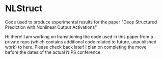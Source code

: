 # NLStruct
Code used to produce experimental results for the paper "Deep Structured Prediction with Nonlinear Output Activations"

Hi there! I am working on transitioning the code used in this paper from a private repo (which contains additional code related to future, unpublished work) to here. Please check back later! I plan on completing the move before the dates of the actual NIPS conference.
